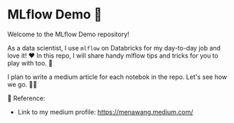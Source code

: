 # MLflow Demo 🚀

Welcome to the MLflow Demo repository! 

As a data scientist, I use `mlflow` on Databricks for my day-to-day job and love it! ❤️ In this repo, I will share handy mlflow tips and tricks for you to play with too. 🥂

I plan to write a medium article for each notebok in the repo. Let's see how we go. 💃🏻

🔗 Reference:
* Link to my medium profile: https://menawang.medium.com/